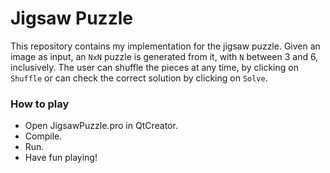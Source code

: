# Jigsaw Puzzle #

This repository contains my implementation for the jigsaw puzzle. Given an image as input, an `NxN` puzzle is generated from it, with `N` between 3 and 6, inclusively. The user can shuffle the pieces at any time, by clicking on `Shuffle` or can check the correct solution by clicking on `Solve`.

### How to play ###

* Open JigsawPuzzle.pro in QtCreator.
* Compile.
* Run.
* Have fun playing!